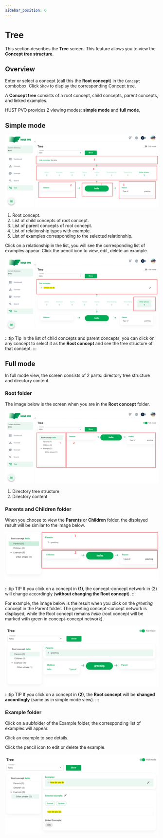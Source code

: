 ```yaml
---
sidebar_position: 6
---
```


# Tree

This section describes the **Tree** screen. This feature allows you to view the **Concept tree structure**. 

## Overview

Enter or select a concept (call this the **Root concept**) in the ```Concept``` combobox. Click ```Show``` to display the corresponding Concept tree.

A **Concept tree** consists of a root concept, child concepts, parent concepts, and linked examples.

HUST PVO provides 2 viewing modes: **simple mode** and **full mode**.

## Simple mode

![Simple mode](./img/simpleMode.png)

1. Root concept.
2. List of child concepts of root concept.
3. List of parent concepts of root concept.
4. List of relationship types with example.
5. List of examples corresponding to the selected relationship.

Click on a relationship in the list, you will see the corresponding list of examples appear. Click the pencil icon to view, edit, delete an example.

![Simple mode example](./img/simpleModeExample.png)

:::tip Tip
In the list of child concepts and parent concepts, you can click on any concept to select it as the **Root concept** and see the tree structure of that concept.
:::

## Full mode

In full mode view, the screen consists of 2 parts: directory tree structure and directory content.

### Root folder

The image below is the screen when you are in the **Root concept** folder.

![Full mode](./img/fullMode.png)

1. Directory tree structure
2. Directory content

### Parents and Children folder

When you choose to view the **Parents** or **Children** folder, the displayed result will be similar to the image below.

![Parent folder](./img/fullModeParentFolder.png)

:::tip TIP
If you click on a concept in **(1)**, the concept-concept network in (2) will change accordingly (**without changing the Root concept**).
:::

For example, the image below is the result when you click on the *greeting* concept in the Parent folder. The greeting concept-concept network is displayed, while the Root concept remains *hello* (root concept will be marked with green in concept-concept network).

![Click parent in folder](./img/fullModeClickParentConceptInFolder.png)

:::tip TIP
If you click on a concept in **(2)**, the **Root concept** will be **changed accordingly** (same as in simple mode view).
:::

### Example folder

Click on a subfolder of the Example folder, the corresponding list of examples will appear. 

Click an example to see details. 

Click the pencil icon to edit or delete the example.

![Example folder](./img//fullModeExampleFolder.png)



